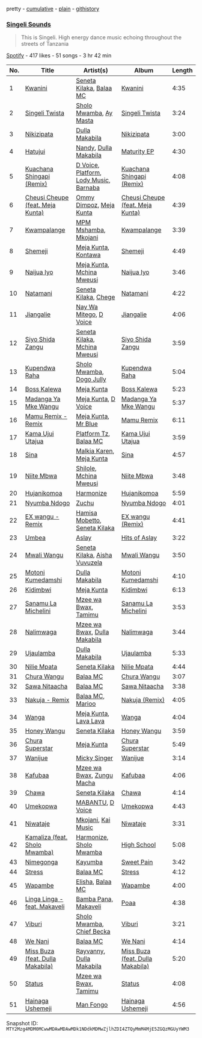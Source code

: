 pretty - [cumulative](/playlists/cumulative/37i9dQZF1DWTmJfgGWCsDY.md) - [plain](/playlists/plain/37i9dQZF1DWTmJfgGWCsDY) - [githistory](https://github.githistory.xyz/mackorone/spotify-playlist-archive/blob/main/playlists/plain/37i9dQZF1DWTmJfgGWCsDY)

### [Singeli Sounds](https://open.spotify.com/playlist/37i9dQZF1DWTmJfgGWCsDY)

> This is Singeli\. High energy dance music echoing throughout the streets of Tanzania

[Spotify](https://open.spotify.com/user/spotify) - 417 likes - 51 songs - 3 hr 42 min

| No. | Title | Artist(s) | Album | Length |
|---|---|---|---|---|
| 1 | [Kwanini](https://open.spotify.com/track/1mP3PPtft6EQumpjaj1nmc) | [Seneta Kilaka](https://open.spotify.com/artist/08cahcqwOPJ75FlSiFaRP8), [Balaa MC](https://open.spotify.com/artist/4LKJiY9cqptOjiMqwc5gnR) | [Kwanini](https://open.spotify.com/album/57w4MZxXpYPG5RbjKCaTZA) | 4:35 |
| 2 | [Singeli Twista](https://open.spotify.com/track/1vnuVFj87g3klSEBWkciXV) | [Sholo Mwamba](https://open.spotify.com/artist/49Moorcln5j7DWi8eEA50T), [Ay Masta](https://open.spotify.com/artist/51x9Wi7MSS1v9u89sc63dg) | [Singeli Twista](https://open.spotify.com/album/75V2a1qC8s55PEjXUp8XPb) | 3:24 |
| 3 | [Nikizipata](https://open.spotify.com/track/5Q2aW3Deb1Kis2JdodvlCa) | [Dulla Makabila](https://open.spotify.com/artist/1rVjPBFl9JlzgEO5P0RL8u) | [Nikizipata](https://open.spotify.com/album/6zk14RHkGJfDvxWw1rtuy4) | 3:00 |
| 4 | [Hatujui](https://open.spotify.com/track/5TRX2T7BNBFINuTOCpb8ZN) | [Nandy](https://open.spotify.com/artist/2YfO4GV7JrFSXyfEoa5id3), [Dulla Makabila](https://open.spotify.com/artist/1rVjPBFl9JlzgEO5P0RL8u) | [Maturity EP](https://open.spotify.com/album/55GR8hOcCxxiWApDdURREq) | 4:30 |
| 5 | [Kuachana Shingapi \(Remix\)](https://open.spotify.com/track/1KR0tYJgXooNjySfDOtPVH) | [D Voice](https://open.spotify.com/artist/1IHsv9k444AnzTuju82Asm), [Platform](https://open.spotify.com/artist/3hOjAwnmHizGi4U9dOzUNE), [Lody Music](https://open.spotify.com/artist/74V5EGZx8m1D9pAErk5TEz), [Barnaba](https://open.spotify.com/artist/3ICwBdKVyEdVqFqZX0BAks) | [Kuachana Shingapi \(Remix\)](https://open.spotify.com/album/2w2aOS4rDsCVtYfYqKHwU1) | 4:08 |
| 6 | [Cheusi Cheupe \(feat\. Meja Kunta\)](https://open.spotify.com/track/6tyNhUeTa66PcE5Mn7HjTu) | [Ommy Dimpoz](https://open.spotify.com/artist/3xf0XXmoiUgVVyZBYYjpt6), [Meja Kunta](https://open.spotify.com/artist/3yvoOWoxvT5Pq5OHc2Mjku) | [Cheusi Cheupe \(feat\. Meja Kunta\)](https://open.spotify.com/album/7AVAEgdwX6CcoqzWksPPeR) | 4:39 |
| 7 | [Kwampalange](https://open.spotify.com/track/6bLkmqf3MQglImsNrAvuKi) | [MPM Mshamba](https://open.spotify.com/artist/4goaGLkAElWhEltQeiJmKB), [Mkojani](https://open.spotify.com/artist/7jZAgLdoUU9mA8lQIGDI9U) | [Kwampalange](https://open.spotify.com/album/04hyzfw6DPX7ueXed6hxB1) | 3:39 |
| 8 | [Shemeji](https://open.spotify.com/track/7iipqXuExfDhxf9DCxASFx) | [Meja Kunta](https://open.spotify.com/artist/3yvoOWoxvT5Pq5OHc2Mjku), [Kontawa](https://open.spotify.com/artist/0eAIknlSpzsXC7ScIOXjZk) | [Shemeji](https://open.spotify.com/album/7dJUtISG7x3p4L7fdisu87) | 4:49 |
| 9 | [Naijua Iyo](https://open.spotify.com/track/4pQMjjsGtqvLzayIyhValX) | [Meja Kunta](https://open.spotify.com/artist/3yvoOWoxvT5Pq5OHc2Mjku), [Mchina Mweusi](https://open.spotify.com/artist/6wqKfNDWH5xwAuwOnoGPQe) | [Naijua Iyo](https://open.spotify.com/album/5hFZHndJ4KsuuO8I3BWiuj) | 3:46 |
| 10 | [Natamani](https://open.spotify.com/track/5PY0K1JkB3IbgldFpHiWuM) | [Seneta Kilaka](https://open.spotify.com/artist/08cahcqwOPJ75FlSiFaRP8), [Chege](https://open.spotify.com/artist/09ePfLAl1VPyN0NGPiZdCB) | [Natamani](https://open.spotify.com/album/6A8pezWuBNYujOhZhffVmE) | 4:22 |
| 11 | [Jiangalie](https://open.spotify.com/track/6kMV14ic2Rpz4h1k807zyR) | [Nay Wa Mitego](https://open.spotify.com/artist/3P97oGJM0vr8VZEz1HX1aq), [D Voice](https://open.spotify.com/artist/1IHsv9k444AnzTuju82Asm) | [Jiangalie](https://open.spotify.com/album/2ZVwvn2K544UFhLsWyd9CF) | 4:06 |
| 12 | [Siyo Shida Zangu](https://open.spotify.com/track/2NBG2pKQynWx2IQ71rD2hz) | [Seneta Kilaka](https://open.spotify.com/artist/08cahcqwOPJ75FlSiFaRP8), [Mchina Mweusi](https://open.spotify.com/artist/6wqKfNDWH5xwAuwOnoGPQe) | [Siyo Shida Zangu](https://open.spotify.com/album/44EjEEaqOQ7rKvUhkBnBwI) | 3:59 |
| 13 | [Kupendwa Raha](https://open.spotify.com/track/6twtsEF7xRByZqBBpkqmgU) | [Sholo Mwamba](https://open.spotify.com/artist/49Moorcln5j7DWi8eEA50T), [Dogo Jully](https://open.spotify.com/artist/1jX3XpeCyG71h63b4ZCnqJ) | [Kupendwa Raha](https://open.spotify.com/album/0rDfncO3eaAeEdGKdX8uWI) | 5:04 |
| 14 | [Boss Kalewa](https://open.spotify.com/track/0hWLGhDjvYyXqDfHJstOpb) | [Meja Kunta](https://open.spotify.com/artist/3yvoOWoxvT5Pq5OHc2Mjku) | [Boss Kalewa](https://open.spotify.com/album/3hObipsh4XFmmdFvFKO52w) | 5:23 |
| 15 | [Madanga Ya Mke Wangu](https://open.spotify.com/track/1abvlwDvZmuhopVyIBsNSt) | [Meja Kunta](https://open.spotify.com/artist/3yvoOWoxvT5Pq5OHc2Mjku), [D Voice](https://open.spotify.com/artist/1IHsv9k444AnzTuju82Asm) | [Madanga Ya Mke Wangu](https://open.spotify.com/album/49mM3VMjzLhG2sa4JLwLVD) | 5:37 |
| 16 | [Mamu Remix \- Remix](https://open.spotify.com/track/7pzSnR2pGiDsjDjjBYOP7O) | [Meja Kunta](https://open.spotify.com/artist/3yvoOWoxvT5Pq5OHc2Mjku), [Mr Blue](https://open.spotify.com/artist/6LZKOSFfFwfHgZAYXmbfi9) | [Mamu Remix](https://open.spotify.com/album/0BLcM5UfOvQHCmDTHSfdkK) | 6:11 |
| 17 | [Kama Ujui Utajua](https://open.spotify.com/track/6iKP8zbTqb5YqL3dp38qXY) | [Platform Tz](https://open.spotify.com/artist/6b4FmhYEMo14E648KMF8Md), [Balaa MC](https://open.spotify.com/artist/4LKJiY9cqptOjiMqwc5gnR) | [Kama Ujui Utajua](https://open.spotify.com/album/6T0zppzQN9AM5zfAIYlkZs) | 3:59 |
| 18 | [Sina](https://open.spotify.com/track/18BfciF0Zk46ZDuCVGj5gv) | [Malkia Karen](https://open.spotify.com/artist/7b06gok59Tl7xADRHWKpnr), [Meja Kunta](https://open.spotify.com/artist/3yvoOWoxvT5Pq5OHc2Mjku) | [Sina](https://open.spotify.com/album/79dZuymOBdhdcLjwkiHa18) | 4:57 |
| 19 | [Niite Mbwa](https://open.spotify.com/track/4QQ4T0JTPZo9r3oLKH519H) | [Shilole](https://open.spotify.com/artist/5Kupo3eu25cR6dIkrmGof6), [Mchina Mweusi](https://open.spotify.com/artist/6wqKfNDWH5xwAuwOnoGPQe) | [Niite Mbwa](https://open.spotify.com/album/1uxo0zn1wEVsPGxXX1htQ9) | 3:48 |
| 20 | [Hujanikomoa](https://open.spotify.com/track/32fa47Dvcz1YyqnCDCsB3Z) | [Harmonize](https://open.spotify.com/artist/1eCaedusgydlcn69blHOvL) | [Hujanikomoa](https://open.spotify.com/album/3wG7OVKa5pP6rl103ji9qM) | 5:59 |
| 21 | [Nyumba Ndogo](https://open.spotify.com/track/1GAmhYpbEPorhkSOecnVqj) | [Zuchu](https://open.spotify.com/artist/6LzSS8yBk2YQpAvQxzOu0M) | [Nyumba Ndogo](https://open.spotify.com/album/3X3LJtY2Y3FVpZfWxTGbGb) | 4:01 |
| 22 | [EX wangu \- Remix](https://open.spotify.com/track/1Nel9Cc2vqiK7lTj31ngMk) | [Hamisa Mobetto](https://open.spotify.com/artist/3LFryQzJgUAZKT0cBNwNiE), [Seneta Kilaka](https://open.spotify.com/artist/08cahcqwOPJ75FlSiFaRP8) | [EX wangu \(Remix\)](https://open.spotify.com/album/1N0TIGGTYrg5iXOoIzcloI) | 4:41 |
| 23 | [Umbea](https://open.spotify.com/track/2CM64sgvm2Pra9Fk3ptlFu) | [Aslay](https://open.spotify.com/artist/2dAy5LichEXHjCkpzgcKJr) | [Hits of Aslay](https://open.spotify.com/album/7vJk8NI5VsNSu32oDwDFBC) | 3:22 |
| 24 | [Mwali Wangu](https://open.spotify.com/track/6KaDPQZYoQ9Kx9P9OxF3UI) | [Seneta Kilaka](https://open.spotify.com/artist/08cahcqwOPJ75FlSiFaRP8), [Aisha Vuvuzela](https://open.spotify.com/artist/57pc1NOorcVi1XccYNwr6v) | [Mwali Wangu](https://open.spotify.com/album/4B3R522Kd7mlGqeK1z1M2q) | 3:50 |
| 25 | [Motoni Kumedamshi](https://open.spotify.com/track/3eCOOpxrRmvg75JbRW3pwG) | [Dulla Makabila](https://open.spotify.com/artist/1rVjPBFl9JlzgEO5P0RL8u) | [Motoni Kumedamshi](https://open.spotify.com/album/17ZjsAclkfC2OGlx5Xt6nc) | 4:10 |
| 26 | [Kidimbwi](https://open.spotify.com/track/5X2Ah5XTeVnysfZMh5ilY9) | [Meja Kunta](https://open.spotify.com/artist/3yvoOWoxvT5Pq5OHc2Mjku) | [Kidimbwi](https://open.spotify.com/album/75CObft7TmFOtbAUabkTrm) | 6:13 |
| 27 | [Sanamu La Michelini](https://open.spotify.com/track/4izbp6tGtMpur0Dw05Wmql) | [Mzee wa Bwax](https://open.spotify.com/artist/15gV1NHna8kwzsNzmXaRU9), [Tamimu](https://open.spotify.com/artist/1tjcmVIRIiOUmnE9Yu4L1k) | [Sanamu La Michelini](https://open.spotify.com/album/5cKSAOEgMgvIdOmNfOqFWG) | 3:53 |
| 28 | [Nalimwaga](https://open.spotify.com/track/604PZOHyzFTv8ySybcmGox) | [Mzee wa Bwax](https://open.spotify.com/artist/15gV1NHna8kwzsNzmXaRU9), [Dulla Makabila](https://open.spotify.com/artist/1rVjPBFl9JlzgEO5P0RL8u) | [Nalimwaga](https://open.spotify.com/album/4fj0mCIiFzHQxMRqVcrf97) | 3:44 |
| 29 | [Ujaulamba](https://open.spotify.com/track/3f5aCVf3w5c6jV0zf6yQnd) | [Dulla Makabila](https://open.spotify.com/artist/1rVjPBFl9JlzgEO5P0RL8u) | [Ujaulamba](https://open.spotify.com/album/3c7avSwXFwLNOmQbCsVfL0) | 5:33 |
| 30 | [Nilie Mpata](https://open.spotify.com/track/4GV9OHEyqNkggs1KfPzmtB) | [Seneta Kilaka](https://open.spotify.com/artist/08cahcqwOPJ75FlSiFaRP8) | [Nilie Mpata](https://open.spotify.com/album/6qlBsvxiNxf3k1o6JmiPmb) | 4:44 |
| 31 | [Chura Wangu](https://open.spotify.com/track/6aAfZHeY3N8H3dYZZF4j0g) | [Balaa MC](https://open.spotify.com/artist/4LKJiY9cqptOjiMqwc5gnR) | [Chura Wangu](https://open.spotify.com/album/44Pc5MxG00w4z3s8q7xrQR) | 3:07 |
| 32 | [Sawa Nitaacha](https://open.spotify.com/track/48HlmOUD7vUASd0AqkZkbr) | [Balaa MC](https://open.spotify.com/artist/4LKJiY9cqptOjiMqwc5gnR) | [Sawa Nitaacha](https://open.spotify.com/album/2FrGDEyLSt7r5TIPb88KcQ) | 3:38 |
| 33 | [Nakuja \- Remix](https://open.spotify.com/track/6F6GGekktwwJbjDZwkncCX) | [Balaa MC](https://open.spotify.com/artist/4LKJiY9cqptOjiMqwc5gnR), [Marioo](https://open.spotify.com/artist/4ZTqTkO2kj1doQrbqQ5KEe) | [Nakuja \(Remix\)](https://open.spotify.com/album/1nmpGHgVggvQHiDt0Ub338) | 4:05 |
| 34 | [Wanga](https://open.spotify.com/track/43LURXlVucl8rSjA8zRjuk) | [Meja Kunta](https://open.spotify.com/artist/3yvoOWoxvT5Pq5OHc2Mjku), [Lava Lava](https://open.spotify.com/artist/2cL2c9xC1XYPHP9HkToTkd) | [Wanga](https://open.spotify.com/album/4J7iQKFw84STrI3YKSTTpx) | 4:04 |
| 35 | [Honey Wangu](https://open.spotify.com/track/3K0L27WGjjeQzJOm4tyhSh) | [Seneta Kilaka](https://open.spotify.com/artist/08cahcqwOPJ75FlSiFaRP8) | [Honey Wangu](https://open.spotify.com/album/3oA5qxRsp7AVPPeYNBczNt) | 3:59 |
| 36 | [Chura Superstar](https://open.spotify.com/track/14xLOCMIFzks6x7H1lTDqg) | [Meja Kunta](https://open.spotify.com/artist/3yvoOWoxvT5Pq5OHc2Mjku) | [Chura Superstar](https://open.spotify.com/album/5M4vDpC8xehFml0hAOXrVi) | 5:49 |
| 37 | [Wanijue](https://open.spotify.com/track/0FWT88DvL90Ld82YF74iRO) | [Micky Singer](https://open.spotify.com/artist/4g0gCO59QKK7Sdt8M97eUG) | [Wanijue](https://open.spotify.com/album/7s4bUuBdyYqiYv2SWZR0MD) | 3:14 |
| 38 | [Kafubaa](https://open.spotify.com/track/0Eq2gxOPzyyChNbmtntbav) | [Mzee wa Bwax](https://open.spotify.com/artist/15gV1NHna8kwzsNzmXaRU9), [Zungu Macha](https://open.spotify.com/artist/1lWHgWVZ6jPu3rehQZG6fL) | [Kafubaa](https://open.spotify.com/album/7bD47Q1LTN7zc6ZabWbMjG) | 4:06 |
| 39 | [Chawa](https://open.spotify.com/track/5pLhsPqqPdySGA0nOxkHmO) | [Seneta Kilaka](https://open.spotify.com/artist/08cahcqwOPJ75FlSiFaRP8) | [Chawa](https://open.spotify.com/album/3Lh0ZnfFmi3uaGZ4mVjeo7) | 4:14 |
| 40 | [Umekopwa](https://open.spotify.com/track/2n7tGYrsfxxMTfdUFpaokG) | [MABANTU](https://open.spotify.com/artist/41d5wDbsNkjpFaRI7jUHl8), [D Voice](https://open.spotify.com/artist/1IHsv9k444AnzTuju82Asm) | [Umekopwa](https://open.spotify.com/album/2Kp8OjPf5MXnFVwddqNy8X) | 4:43 |
| 41 | [Niwataje](https://open.spotify.com/track/7qPJAWnwWTDp5jIe7OXbBP) | [Mkojani](https://open.spotify.com/artist/7jZAgLdoUU9mA8lQIGDI9U), [Kai Music](https://open.spotify.com/artist/2q1hVslf2JFLRjiqobuHy6) | [Niwataje](https://open.spotify.com/album/5SKtdBUN7j9rFCtC1cv2ed) | 3:31 |
| 42 | [Kamaliza \(feat\. Sholo Mwamba\)](https://open.spotify.com/track/34qqd0XRPpY9BcNbtocCRp) | [Harmonize](https://open.spotify.com/artist/1eCaedusgydlcn69blHOvL), [Sholo Mwamba](https://open.spotify.com/artist/49Moorcln5j7DWi8eEA50T) | [High School](https://open.spotify.com/album/3z6kTovG8bmftnLzrmCLWu) | 5:08 |
| 43 | [Nimegonga](https://open.spotify.com/track/4SeJF14PnQOeCr5OM4Yqwj) | [Kayumba](https://open.spotify.com/artist/1HzG2aC1CemHeowaRUeahk) | [Sweet Pain](https://open.spotify.com/album/7reN9E16zjBQdFnsUJnpbj) | 3:42 |
| 44 | [Stress](https://open.spotify.com/track/11ogL4EDviRvREmLPLZtIg) | [Balaa MC](https://open.spotify.com/artist/099c0S0PPscGtwAOW5mwZL) | [Stress](https://open.spotify.com/album/3ABUxuGydsu6SaXKSH21CD) | 4:12 |
| 45 | [Wapambe](https://open.spotify.com/track/4YW7lRL207zKlGBPQak7pl) | [Elisha](https://open.spotify.com/artist/7beQHnSg083MMXTbHMN4yi), [Balaa MC](https://open.spotify.com/artist/4LKJiY9cqptOjiMqwc5gnR) | [Wapambe](https://open.spotify.com/album/22slAeb6NP4Eq9Q5c8eOie) | 4:00 |
| 46 | [Linga Linga \- feat\. Makaveli](https://open.spotify.com/track/0SdkwQbcTyK99k3jExpWre) | [Bamba Pana, Makaveli](https://open.spotify.com/artist/5pNtipGqlJhqyNscXUwaST) | [Poaa](https://open.spotify.com/album/4SkM8MD6ClaCC3e8ePKehm) | 4:38 |
| 47 | [Viburi](https://open.spotify.com/track/6k8dSOc6SYlAfkEhdBzhe9) | [Sholo Mwamba](https://open.spotify.com/artist/49Moorcln5j7DWi8eEA50T), [Chief Becka](https://open.spotify.com/artist/34OrNiTDCk4SHF4XUAdsv6) | [Viburi](https://open.spotify.com/album/6cCYWRF4Ye9Kva0iVcK3pk) | 3:21 |
| 48 | [We Nani](https://open.spotify.com/track/0pkUIAEU5jDfln4hSSiYAc) | [Balaa MC](https://open.spotify.com/artist/4LKJiY9cqptOjiMqwc5gnR) | [We Nani](https://open.spotify.com/album/0c3dq7ph6tp2bhCvDzpPL0) | 4:14 |
| 49 | [Miss Buza \(feat\. Dulla Makabila\)](https://open.spotify.com/track/5Ls1bXyqTFdV8QJvrXfudi) | [Rayvanny](https://open.spotify.com/artist/7G9dCn1mqomAa0ucJoBm6J), [Dulla Makabila](https://open.spotify.com/artist/1rVjPBFl9JlzgEO5P0RL8u) | [Miss Buza \(feat\. Dulla Makabila\)](https://open.spotify.com/album/5HudXaLc6wYZ1MS1crbmJW) | 5:20 |
| 50 | [Status](https://open.spotify.com/track/7qk0HfhXHEYQQzoZ6caYQM) | [Mzee wa Bwax](https://open.spotify.com/artist/15gV1NHna8kwzsNzmXaRU9), [Tamimu](https://open.spotify.com/artist/1tjcmVIRIiOUmnE9Yu4L1k) | [Status](https://open.spotify.com/album/1mt4GI9A1Msw42jevPqCqk) | 4:08 |
| 51 | [Hainaga Ushemeji](https://open.spotify.com/track/2OoeAMK3VrCOGEgXYGRhCv) | [Man Fongo](https://open.spotify.com/artist/38ropMxF0HdRPvyMDxyJr4) | [Hainaga Ushemeji](https://open.spotify.com/album/6StWMcZ0mnlVtrNiHAf4X6) | 4:56 |

Snapshot ID: `MTY2Mzg4MDM0MCwwMDAwMDAwMDk1NDdkMDMwZjlhZDI4ZTQyMmM4MjE5ZGQzMGUyYWM3`
